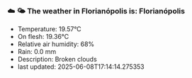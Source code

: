 ### ☁️ 🌤️  The weather in Florianópolis is: Florianópolis

- Temperature: 19.57°C
- On flesh: 19.36°C
- Relative air humidity: 68%
- Rain: 0.0 mm
- Description: Broken clouds
- last updated: 2025-06-08T17:14:14.275353
